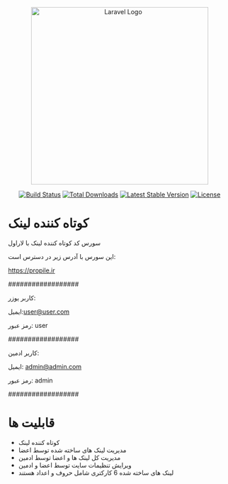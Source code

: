 <p align="center"><a href="https://laravel.com" target="_blank"><img src="https://raw.githubusercontent.com/laravel/art/master/logo-lockup/5%20SVG/2%20CMYK/1%20Full%20Color/laravel-logolockup-cmyk-red.svg" width="400" alt="Laravel Logo"></a></p>

<p align="center">
<a href="https://github.com/laravel/framework/actions"><img src="https://github.com/laravel/framework/workflows/tests/badge.svg" alt="Build Status"></a>
<a href="https://packagist.org/packages/laravel/framework"><img src="https://img.shields.io/packagist/dt/laravel/framework" alt="Total Downloads"></a>
<a href="https://packagist.org/packages/laravel/framework"><img src="https://img.shields.io/packagist/v/laravel/framework" alt="Latest Stable Version"></a>
<a href="https://packagist.org/packages/laravel/framework"><img src="https://img.shields.io/packagist/l/laravel/framework" alt="License"></a>
</p>


# کوتاه کننده لینک 

سورس کد کوتاه کننده لینک با لاراول

این سورس با آدرس زیر در دسترس است:

https://propile.ir

##################

کاربر یوزر:

ایمیل:user@user.com

رمز عبور: user

##################

کاربر ادمین:

ایمیل: admin@admin.com

رمز عبور: admin

##################


قابلیت ها
=
- کوتاه کننده لینک
- مدیریت لینک های ساخته شده توسط اعضا
- مدیریت کل لینک ها و اعضا توسط ادمین
- ویرایش تنظیمات سایت توسط اعضا و ادمین
- لینک های ساخته شده 6 کارکتری شامل حروف و اعداد هستند
